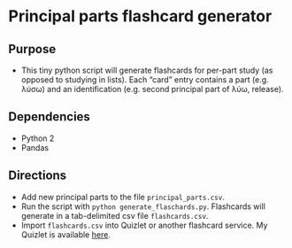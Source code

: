 # Principal parts flashcard generator

## Purpose
- This tiny python script will generate flashcards for per-part study (as opposed to studying in lists). Each “card” entry contains a part (e.g. λύσω) and an identification (e.g. second principal part of λύω, release).

## Dependencies
- Python 2
- Pandas

## Directions
- Add new principal parts to the file ```principal_parts.csv```.
- Run the script with ```python generate_flaschards.py```. Flashcards will generate in a tab-delimited csv file ```flashcards.csv```.
- Import ```flashcards.csv``` into Quizlet or another flashcard service.  My Quizlet is available [here](https://quizlet.com/_4d6rww).